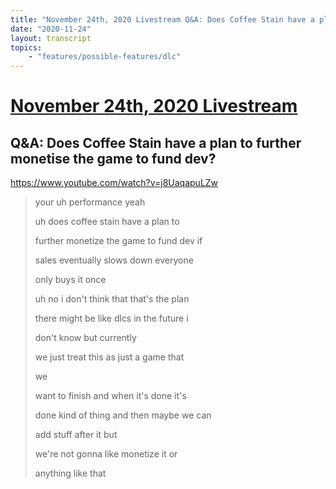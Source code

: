 ```yaml
---
title: "November 24th, 2020 Livestream Q&A: Does Coffee Stain have a plan to further monetise the game to fund dev?"
date: "2020-11-24"
layout: transcript
topics:
    - "features/possible-features/dlc"
---
```

# [November 24th, 2020 Livestream](../2020-11-24.md)
## Q&A: Does Coffee Stain have a plan to further monetise the game to fund dev?
https://www.youtube.com/watch?v=j8UaqapuLZw
> your uh performance yeah
> 
> uh does coffee stain have a plan to
> 
> further monetize the game to fund dev if
> 
> sales eventually slows down everyone
> 
> only buys it once
> 
> uh no i don't think that that's the plan
> 
> there might be like dlcs in the future i
> 
> don't know but currently
> 
> we just treat this as just a game that
> 
> we
> 
> want to finish and when it's done it's
> 
> done kind of thing and then maybe we can
> 
> add stuff after it but
> 
> we're not gonna like monetize it or
> 
> anything like that
> 
